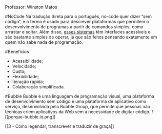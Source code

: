 Professor: Winston Matos

#NoCode
Na tradução direta para o português, no-code quer dizer “sem código”, e o termo é usado para descrever plataformas que permitem o desenvolvimento de programas a partir de comandos simples, como arrastar e soltar. Além disso, [esses sistemas](https://olhardigital.com.br/2022/07/20/colunistas/a-revolucao-do-no-code-o-futuro-nao-tem-codigo/) têm interfaces acessíveis e são bastante simples de operar, já que são feitos pensando exatamente em quem não sabe nada de programação.

#Beneficios 
* Acessibilidade;
* Velocidade;
* Custo;
* Flexibilidade;
* Iteração rápida;
* Colaboração simplificada.

#Bubble
Bubble é uma linguagem de programação visual, uma plataforma de desenvolvimento sem código e uma plataforma de aplicativo como serviço, desenvolvida pelo Bubble Group, que permite que pessoas não técnicas criem aplicativos da Web sem a necessidade de digitar código. 
![[porque-bubble.io.png]]

[[3 - Como legendar, transcrever e traduzir de graça]]